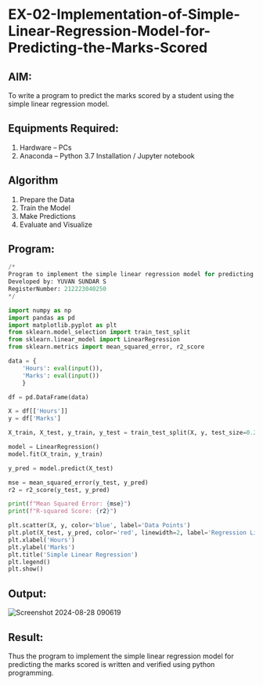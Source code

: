 # EX-02-Implementation-of-Simple-Linear-Regression-Model-for-Predicting-the-Marks-Scored

## AIM:
To write a program to predict the marks scored by a student using the simple linear regression model.

## Equipments Required:
1. Hardware – PCs
2. Anaconda – Python 3.7 Installation / Jupyter notebook

## Algorithm
1. Prepare the Data
2. Train the Model
3. Make Predictions
4. Evaluate and Visualize

## Program:
```py
/*
Program to implement the simple linear regression model for predicting the marks scored.
Developed by: YUVAN SUNDAR S
RegisterNumber: 212223040250 
*/

import numpy as np
import pandas as pd
import matplotlib.pyplot as plt
from sklearn.model_selection import train_test_split
from sklearn.linear_model import LinearRegression
from sklearn.metrics import mean_squared_error, r2_score

data = {
    'Hours': eval(input()),
    'Marks': eval(input())
    }

df = pd.DataFrame(data)

X = df[['Hours']]  
y = df['Marks']    

X_train, X_test, y_train, y_test = train_test_split(X, y, test_size=0.2, random_state=0)

model = LinearRegression()
model.fit(X_train, y_train)

y_pred = model.predict(X_test)

mse = mean_squared_error(y_test, y_pred)
r2 = r2_score(y_test, y_pred)

print(f"Mean Squared Error: {mse}")
print(f"R-squared Score: {r2}")

plt.scatter(X, y, color='blue', label='Data Points')
plt.plot(X_test, y_pred, color='red', linewidth=2, label='Regression Line')
plt.xlabel('Hours')
plt.ylabel('Marks')
plt.title('Simple Linear Regression')
plt.legend()
plt.show()


```

## Output:
![Screenshot 2024-08-28 090619](https://github.com/user-attachments/assets/2883d23e-e7e5-473e-8d2f-36253ef51dc4)



## Result:
Thus the program to implement the simple linear regression model for predicting the marks scored is written and verified using python programming.
